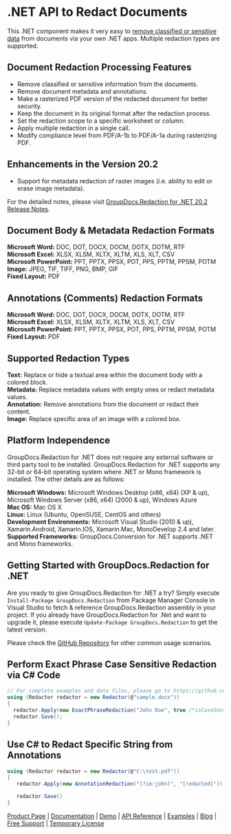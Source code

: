 # .NET API to Redact Documents

This .NET component makes it very easy to [remove classified or sensitive data](https://products.groupdocs.com/redaction/net) from documents via your own .NET apps. Multiple redaction types are supported.

## Document Redaction Processing Features

- Remove classified or sensitive information from the documents.
- Remove document metadata and annotations.
- Make a rasterized PDF version of the redacted document for better security.
- Keep the document in its original format after the redaction process.
- Set the redaction scope to a specific worksheet or column.
- Apply multiple redaction in a single call.
- Modify compliance level from PDF/A-1b to PDF/A-1a during rasterizing PDF.

## Enhancements in the Version 20.2

- Support for metadata redaction of raster images (i.e. ability to edit or erase image metadata).

For the detailed notes, please visit [GroupDocs.Redaction for .NET 20.2 Release Notes](https://docs.groupdocs.com/redaction/net/groupdocs-redaction-for-net-20-2-release-notes/).

## Document Body & Metadata Redaction Formats

**Microsoft Word:** DOC, DOT, DOCX, DOCM, DOTX, DOTM, RTF\
**Microsoft Excel:** XLSX, XLSM, XLTX, XLTM, XLS, XLT, CSV\
**Microsoft PowerPoint:** PPT, PPTX, PPSX, POT, PPS, PPTM, PPSM, POTM\
**Image:** JPEG, TIF, TIFF, PNG, BMP, GIF\
**Fixed Layout:** PDF

## Annotations (Comments) Redaction Formats

**Microsoft Word:** DOC, DOT, DOCX, DOCM, DOTX, DOTM, RTF\
**Microsoft Excel:** XLSX, XLSM, XLTX, XLTM, XLS, XLT, CSV\
**Microsoft PowerPoint:** PPT, PPTX, PPSX, POT, PPS, PPTM, PPSM, POTM\
**Fixed Layout:** PDF

## Supported Redaction Types

**Text:** Replace or hide a textual area within the document body with a colored block.\
**Metadata:** Replace metadata values with empty ones or redact metadata values.\
**Annotation:** Remove annotations from the document or redact their content.\
**Image:** Replace specific area of an image with a colored box.

## Platform Independence

GroupDocs.Redaction for .NET does not require any external software or third party tool to be installed. GroupDocs.Redaction for .NET supports any 32-bit or 64-bit operating system where .NET or Mono framework is installed. The other details are as follows:

**Microsoft Windows:** Microsoft Windows Desktop (x86, x64) (XP & up), Microsoft Windows Server (x86, x64) (2000 & up), Windows Azure\
**Mac OS:** Mac OS X\
**Linux:** Linux (Ubuntu, OpenSUSE, CentOS and others)\
**Development Environments:** Microsoft Visual Studio (2010 & up), Xamarin.Android, Xamarin.IOS, Xamarin.Mac, MonoDevelop 2.4 and later.\
**Supported Frameworks:** GroupDocs.Conversion for .NET  supports .NET and Mono frameworks.

## Getting Started with GroupDocs.Redaction for .NET

Are you ready to give GroupDocs.Redaction for .NET a try? Simply execute `Install-Package GroupDocs.Redaction` from Package Manager Console in Visual Studio to fetch & reference GroupDocs.Redaction assembly in your project. If you already have GroupDocs.Redaction for .Net and want to upgrade it, please execute `Update-Package GroupDocs.Redaction` to get the latest version.

Please check the [GitHub Repository](https://github.com/groupdocs-redaction/GroupDocs.Redaction-for-.NET) for other common usage scenarios.

## Perform Exact Phrase Case Sensitive Redaction via C# Code

```csharp
// For complete examples and data files, please go to https://github.com/groupdocs-redaction/GroupDocs.Redaction-for-.NET
using (Redactor redactor = new Redactor(@"sample.docx"))
{
  redactor.Apply(new ExactPhraseRedaction("John Doe", true /*isCaseSensitive*/, new ReplacementOptions("[personal]")));
  redactor.Save();
}
```

## Use C# to Redact Specific String from Annotations

```csharp
using (Redactor redactor = new Redactor(@"C:\test.pdf"))
{
   redactor.Apply(new AnnotationRedaction("(?im:john)", "[redacted]"));

   redactor.Save()
}
```

[Product Page](https://products.groupdocs.com/redaction/net) | [Documentation](https://docs.groupdocs.com/redaction/net/) | [Demo](https://products.groupdocs.app/redaction/family) | [API Reference](https://apireference.groupdocs.com/net/redaction) | [Examples](https://github.com/groupdocs-redaction/GroupDocs.Redaction-for-.NET) | [Blog](https://blog.groupdocs.com/category/redaction/) | [Free Support](https://forum.groupdocs.com/c/redaction) | [Temporary License](https://purchase.groupdocs.com/temporary-license)

